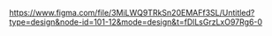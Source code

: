 https://www.figma.com/file/3MiLWQ9TRkSn20EMAFf3SL/Untitled?type=design&node-id=101-12&mode=design&t=fDlLsGrzLxO97Rg6-0

